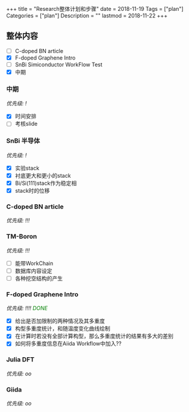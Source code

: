 +++
title = "Research整体计划和步骤"
date = 2018-11-19
Tags = ["plan"]
Categories = ["plan"]
Description = ""
lastmod = 2018-11-22
+++

## 整体内容

- [ ] C-doped BN article
- [x] F-doped Graphene Intro
- [ ] SnBi Simiconductor WorkFlow Test
- [x] 中期

### 中期
*优先级: !*

- [x] 时间安排
- [ ] 考核slide

### SnBi 半导体
*优先级: !*

- [x] 实验stack
- [x] 衬底更大和更小的stack
- [x] Bi/Si(111)stack作为稳定相
- [x] stack时的位移

### C-doped BN article
*优先级: !!!*

### TM-Boron
*优先级: !!!*

- [ ] 能带WorkChain
- [ ] 数据库内容设定
- [ ] 各种挖空结构的产生

### F-doped Graphene Intro
*优先级: !!!!* <span style="color:green">*DONE*</span>

- [x] 给出是否加限制的两种情况及其多重度
- [x] 构型多重度统计，和随温度变化曲线绘制
- [x] 在计算时若没有全部计算构型，那么多重度统计的结果有多大的差别
- [x] 如何将多重度信息在Aiida Workflow中加入??

### Julia DFT
*优先级: oo*

### Giida
*优先级: oo*
